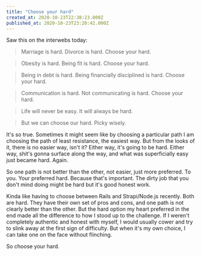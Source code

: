 ```yaml
---
title: "Choose your hard"
created_at: 2020-10-23T22:38:23.000Z
published_at: 2020-10-23T23:20:42.000Z
---
```

Saw this on the interwebs today:

> Marriage is hard. Divorce is hard. Choose your hard.

> Obesity is hard. Being fit is hard. Choose your hard.

> Being in debt is hard. Being financially disciplined is hard. Choose your hard. 

> Communication is hard. Not communicating is hard. Choose your hard.

> Life will never be easy. It will always be hard.

> But we can choose our hard. Picky wisely.

It's so true. Sometimes it might seem like by choosing a particular path I am choosing the path of least resistance, the easiest way. But from the looks of it, there is no easier way, isn't it? Either way, it's going to be hard. Either way, shit's gonna surface along the way, and what was superficially easy just became hard. Again. 

So one path is not better than the other, not easier, just more preferred. To you. Your preferred hard. Because that's important. The dirty job that you don't mind doing might be hard but it's good honest work. 

Kinda like having to choose between Rails and Strapi/Node.js recently. Both are hard. They have their own set of pros and cons, and one path is not clearly better than the other. But the hard option my heart preferred in the end made all the difference to how I stood up to the challenge. If I weren't completely authentic and honest with myself, I would usually cower and try to slink away at the first sign of difficulty. But when it's my own choice, I can take one on the face without flinching. 

So choose your hard.
